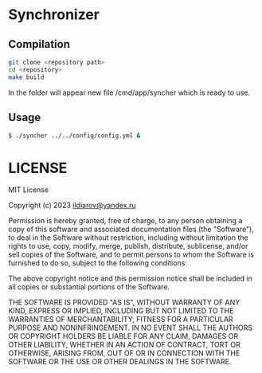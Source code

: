 # Synchronizer
## Compilation
```sh
git clone <repository path>
cd <repository>
make build
```
In the folder will appear new file <repository>/cmd/app/syncher which is ready to use.

## Usage
```sh
$ ./syncher ../../config/config.yml &
```

# LICENSE
MIT License

Copyright (c) 2023 ildiarov@yandex.ru

Permission is hereby granted, free of charge, to any person obtaining a copy
of this software and associated documentation files (the "Software"), to deal
in the Software without restriction, including without limitation the rights
to use, copy, modify, merge, publish, distribute, sublicense, and/or sell
copies of the Software, and to permit persons to whom the Software is
furnished to do so, subject to the following conditions:

The above copyright notice and this permission notice shall be included in all
copies or substantial portions of the Software.

THE SOFTWARE IS PROVIDED "AS IS", WITHOUT WARRANTY OF ANY KIND, EXPRESS OR
IMPLIED, INCLUDING BUT NOT LIMITED TO THE WARRANTIES OF MERCHANTABILITY,
FITNESS FOR A PARTICULAR PURPOSE AND NONINFRINGEMENT. IN NO EVENT SHALL THE
AUTHORS OR COPYRIGHT HOLDERS BE LIABLE FOR ANY CLAIM, DAMAGES OR OTHER
LIABILITY, WHETHER IN AN ACTION OF CONTRACT, TORT OR OTHERWISE, ARISING FROM,
OUT OF OR IN CONNECTION WITH THE SOFTWARE OR THE USE OR OTHER DEALINGS IN THE
SOFTWARE.